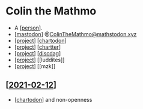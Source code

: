 # Colin the Mathmo

- A [[person]].
- [[mastodon]] @ColinTheMathmo@mathstodon.xyz
- [[project]] [[chartodon]]
- [[project]] [[chartter]]
- [[project]] [[discdag]]
- [[project]] [[luddites]]
- [[project]] [[mzk]]

## [[2021-02-12]]
- [[chartodon]] and non-openness


[//begin]: # "Autogenerated link references for markdown compatibility"
[person]: person "Person"
[mastodon]: mastodon "Mastodon"
[project]: project "Project"
[chartodon]: chartodon "Chartodon"
[chartter]: chartter "Chartter"
[discdag]: discdag "Discdag"
[2021-02-12]: journal/2021-02-12 "2021-02-12"
[//end]: # "Autogenerated link references"